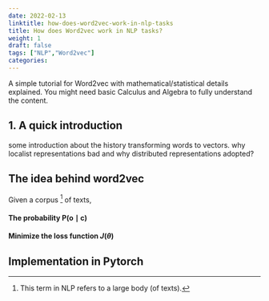 ```yaml
---
date: 2022-02-13
linktitle: how-does-word2vec-work-in-nlp-tasks 
title: How does Word2vec work in NLP tasks? 
weight: 1
draft: false
tags: ["NLP","Word2vec"]
categories:
---
```


A simple tutorial for Word2vec with mathematical/statistical details explained. You might need basic Calculus and Algebra to fully understand the content. 

<!--more-->

<!-- 
# A quick introduction!

# What are word vectors representations!
 -->

## 1. A quick introduction 

some introduction about the history transforming words to vectors. why localist representations bad and why distributed representations adopted?


## The idea behind word2vec 

Given a corpus [^1] of texts, 

[^1]: This term in NLP refers to a large body (of texts). 

#### The probability $\mbox{P}(\mbox{o} \mid \mbox{c})$ 

#### Minimize the loss function $J(\theta)$

## Implementation in Pytorch
